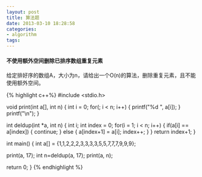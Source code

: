 ```yaml
---
layout: post
title: 算法题
date: 2013-03-10 18:28:58
categories:
- algorithm
tags:
---
```


#### 不使用额外空间删除已排序数组重复元素

给定排好序的数组A，大小为n，请给出一个O(n)的算法，删除重复元素，且不能使用额外空间。

{% highlight c++%}
#include <stdio.h>

void print(int a[], int n)
{
  int i = 0;
  for(; i < n; i++) {
    printf("%d ", a[i]);
  }
  printf("\n");
}

int deldup(int *a, int n)
{
  int i;
  int index = 0;
  for(i = 1; i < n; i++) {
    if(a[i] == a[index]) {
      continue;
    } else {
      a[index+1] = a[i];
      index++;
    }
  }
  return index+1;
}

int main()
{
  int a[] = {1,1,2,2,2,3,3,3,3,5,5,7,7,7,9,9,9};

  print(a, 17);
  int n=deldup(a, 17);
  print(a, n);

  return 0;
}
{% endhighlight %}